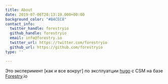 ```yaml
---
title: About
date: 2019-07-06T20:13:19.000+00:00
background_color: "#B4CEC8"
contact_info:
  twitter_handle: forestryio
  github_handle: forestryio
  email: info@forestry.io
  twitter_url: https://twitter.com/forestryio
  github_url: https://github.com/forestryio
type: ''

---
```

Это эксперимент \[как и все вокруг\] по эксплуатции [hugo]() c CSM на базе [Forestry](https://forestry.io/ "Forestry.io").io 